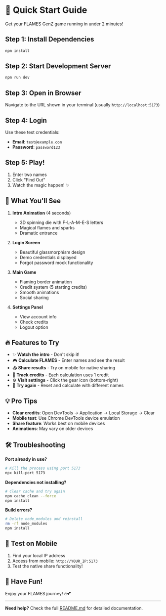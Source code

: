# 🚀 Quick Start Guide

Get your FLAMES GenZ game running in under 2 minutes!

## Step 1: Install Dependencies

```bash
npm install
```

## Step 2: Start Development Server

```bash
npm run dev
```

## Step 3: Open in Browser

Navigate to the URL shown in your terminal (usually `http://localhost:5173`)

## Step 4: Login

Use these test credentials:
- **Email**: `test@example.com`
- **Password**: `password123`

## Step 5: Play!

1. Enter two names
2. Click "Find Out"
3. Watch the magic happen! ✨

## 🎯 What You'll See

1. **Intro Animation** (4 seconds)
   - 3D spinning die with F-L-A-M-E-S letters
   - Magical flames and sparks
   - Dramatic entrance

2. **Login Screen**
   - Beautiful glassmorphism design
   - Demo credentials displayed
   - Forgot password mock functionality

3. **Main Game**
   - Flaming border animation
   - Credit system (5 starting credits)
   - Smooth animations
   - Social sharing

4. **Settings Panel**
   - View account info
   - Check credits
   - Logout option

## 🔥 Features to Try

- ✨ **Watch the intro** - Don't skip it!
- 🎮 **Calculate FLAMES** - Enter names and see the result
- 📤 **Share results** - Try on mobile for native sharing
- 🎁 **Track credits** - Each calculation uses 1 credit
- ⚙️ **Visit settings** - Click the gear icon (bottom-right)
- 🔁 **Try again** - Reset and calculate with different names

## 💡 Pro Tips

- **Clear credits**: Open DevTools → Application → Local Storage → Clear
- **Mobile test**: Use Chrome DevTools device emulation
- **Share feature**: Works best on mobile devices
- **Animations**: May vary on older devices

## 🛠️ Troubleshooting

**Port already in use?**
```bash
# Kill the process using port 5173
npx kill-port 5173
```

**Dependencies not installing?**
```bash
# Clear cache and try again
npm cache clean --force
npm install
```

**Build errors?**
```bash
# Delete node_modules and reinstall
rm -rf node_modules
npm install
```

## 📱 Test on Mobile

1. Find your local IP address
2. Access from mobile: `http://YOUR_IP:5173`
3. Test the native share functionality!

## 🎉 Have Fun!

Enjoy your FLAMES journey! 🔥💕

---

**Need help?** Check the full [README.md](README.md) for detailed documentation.


